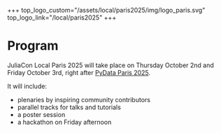 +++
top_logo_custom="/assets/local/paris2025/img/logo_paris.svg"
top_logo_link="/local/paris2025"
+++

# Program

JuliaCon Local Paris 2025 will take place on Thursday October 2nd and Friday October 3rd, right after [PyData Paris 2025](https://pydata.org/paris2025).

It will include:

- plenaries by inspiring community contributors
- parallel tracks for talks and tutorials
- a poster session
- a hackathon on Friday afternoon
